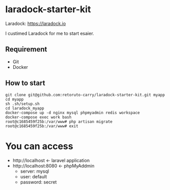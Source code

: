 laradock-starter-kit
====

Laradock: https://laradock.io

I custimed Laradock for me to start esaier.

## Requirement

- Git
- Docker

## How to start

```
git clone git@github.com:retoruto-carry/laradock-starter-kit.git myapp
cd myapp
sh .sh/setup.sh
cd laradock_myapp
docker-compose up -d nginx mysql phpmyadmin redis workspace
docker-compose exec work bash
root@c1685459f25b:/var/www# php artisan migrate
root@c1685459f25b:/var/www# exit
```

# You can access

- http://localhost <- laravel application
- http://localhost:8080 <- phpMyAddmin
  - server: mysql
  - user: default
  - password: secret
